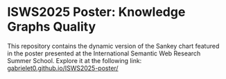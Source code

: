 # ISWS2025 Poster: Knowledge Graphs Quality
This repository contains the dynamic version of the Sankey chart featured in the poster presented at the International Semantic Web Research Summer School. Explore it at the following link: [gabrielet0.github.io/ISWS2025-poster/](gabrielet0.github.io/ISWS2025-poster/)
